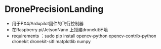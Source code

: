 # DronePrecisionLanding
* 用于PX4/Ardupilot固件的飞行控制器
* 在Raspberry pi/JetsonNano 上搭建dronekit环境
* requirements ：sudo pip install opencv-python opencv-contrib-python dronekit dronekit-sitl matplotlib numpy 